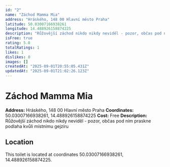 ```yaml
---
id: "2"
name: "Záchod Mamma Mia"
address: "Hráského, 148 00 Hlavní město Praha"
latitude: 50.03007166938261
longitude: 14.488926158874225
description: "Růžovější záchod nikdo nikdy neviděl - pozor, občas pod ním praskne podlaha kvůli místnímu gejzíru"
isFree: true
rating: 5.0
totalRatings: 1
likes: 1
dislikes: 0
images: []
createdAt: "2025-09-01T20:55:05.431Z"
updatedAt: "2025-09-01T21:02:26.123Z"
---
```



# Záchod Mamma Mia

**Address:** Hráského, 148 00 Hlavní město Praha
**Coordinates:** 50.03007166938261, 14.488926158874225
**Cost:** Free
**Description:** Růžovější záchod nikdo nikdy neviděl - pozor, občas pod ním praskne podlaha kvůli místnímu gejzíru

## Location
This toilet is located at coordinates 50.03007166938261, 14.488926158874225.
